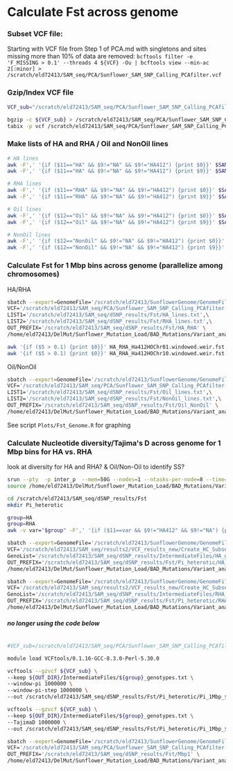 # Calculate Fst across genome

### Subset VCF file:

Starting with VCF file from Step 1 of PCA.md with singletons and sites missing more than 10% of data are removed:
  `bcftools filter -e 'F_MISSING > 0.1' --threads 4 ${VCF} -Ou | bcftools view --min-ac 2[:minor] > /scratch/eld72413/SAM_seq/PCA/Sunflower_SAM_SNP_Calling_PCAfilter.vcf`

### Gzip/Index VCF file
```bash
VCF_sub="/scratch/eld72413/SAM_seq/PCA/Sunflower_SAM_SNP_Calling_PCAfilter.vcf"

bgzip -c ${VCF_sub} > /scratch/eld72413/SAM_seq/PCA/Sunflower_SAM_SNP_Calling_PCAfilter.vcf.gz
tabix -p vcf /scratch/eld72413/SAM_seq/PCA/Sunflower_SAM_SNP_Calling_PCAfilter.vcf.gz
```

### Make lists of HA and RHA / Oil and NonOil lines
```bash
# HA lines
awk -F',' '{if ($11=="HA" && $9!="NA" && $9!="HA412") {print $0}}' $SAM_INFO | wc -l # 145
awk -F',' '{if ($11=="HA" && $9!="NA" && $9!="HA412") {print $9}}' $SAM_INFO > ${OUT_DIR}/Fst/HA_lines.txt

# RHA lines
awk -F',' '{if ($11=="RHA" && $9!="NA" && $9!="HA412") {print $0}}' $SAM_INFO | wc -l # 112
awk -F',' '{if ($11=="RHA" && $9!="NA" && $9!="HA412") {print $9}}' $SAM_INFO > ${OUT_DIR}/Fst/RHA_lines.txt

# Oil lines
awk -F',' '{if ($12=="Oil" && $9!="NA" && $9!="HA412") {print $0}}' $SAM_INFO | wc -l #193
awk -F',' '{if ($12=="Oil" && $9!="NA" && $9!="HA412") {print $9}}' $SAM_INFO > ${OUT_DIR}/Fst/Oil_lines.txt

# NonOil lines
awk -F',' '{if ($12=="NonOil" && $9!="NA" && $9!="HA412") {print $0}}' $SAM_INFO | wc -l #95
awk -F',' '{if ($12=="NonOil" && $9!="NA" && $9!="HA412") {print $9}}' $SAM_INFO > ${OUT_DIR}/Fst/NonOil_lines.txt
```

### Calculate Fst for 1 Mbp bins across genome (parallelize among chromosomes)

HA/RHA
```bash
sbatch --export=GenomeFile='/scratch/eld72413/SunflowerGenome/GenomeFile.txt',\
VCF='/scratch/eld72413/SAM_seq/PCA/Sunflower_SAM_SNP_Calling_PCAfilter.vcf.gz',\
LIST1='/scratch/eld72413/SAM_seq/dSNP_results/Fst/HA_lines.txt',\
LIST2='/scratch/eld72413/SAM_seq/dSNP_results/Fst/RHA_lines.txt',\
OUT_PREFIX='/scratch/eld72413/SAM_seq/dSNP_results/Fst/HA_RHA' \
/home/eld72413/DelMut/Sunflower_Mutation_Load/BAD_Mutations/Variant_analyses/Scripts/Fst_calc.sh # Submitted batch job 12666566

awk '{if ($5 > 0.1) {print $0}}' HA_RHA_Ha412HOChr01.windowed.weir.fst | wc -l # 3 (out of 161)
awk '{if ($5 > 0.1) {print $0}}' HA_RHA_Ha412HOChr10.windowed.weir.fst | wc -l # 184 (out of 192)
```

Oil/NonOil
```bash
sbatch --export=GenomeFile='/scratch/eld72413/SunflowerGenome/GenomeFile.txt',\
VCF='/scratch/eld72413/SAM_seq/PCA/Sunflower_SAM_SNP_Calling_PCAfilter.vcf.gz',\
LIST1='/scratch/eld72413/SAM_seq/dSNP_results/Fst/Oil_lines.txt',\
LIST2='/scratch/eld72413/SAM_seq/dSNP_results/Fst/NonOil_lines.txt',\
OUT_PREFIX='/scratch/eld72413/SAM_seq/dSNP_results/Fst/Oil_NonOil' \
/home/eld72413/DelMut/Sunflower_Mutation_Load/BAD_Mutations/Variant_analyses/Scripts/Fst_calc.sh # Submitted batch job 12666622
```
See script `Plots/Fst_Genome.R` for graphing

### Calculate Nucleotide diversity/Tajima's D across genome for 1 Mbp bins for HA vs. RHA
look at diversity for HA and RHA? & Oil/Non-Oil to identify SS?

```bash
srun --pty  -p inter_p  --mem=50G --nodes=1 --ntasks-per-node=8 --time=6:00:00 --job-name=qlogin /bin/bash -l
source /home/eld72413/DelMut/Sunflower_Mutation_Load/BAD_Mutations/Variant_analyses/config.sh

cd /scratch/eld72413/SAM_seq/dSNP_results/Fst
mkdir Pi_heterotic

group=HA
group=RHA
awk -v var="$group" -F',' '{if ($11==var && $9!="HA412" && $9!="NA") {print $9}}' $SAM_INFO > ${OUT_DIR}/IntermediateFiles/${group}_genotypes.txt

sbatch --export=GenomeFile='/scratch/eld72413/SunflowerGenome/GenomeFile.txt',\
VCF='/scratch/eld72413/SAM_seq/results2/VCF_results_new/Create_HC_Subset/New2/VarFilter_All/Sunflower_SAM_SNP_Calling_BIALLELIC_norm.vcf.gz',\
GenoList='/scratch/eld72413/SAM_seq/dSNP_results/IntermediateFiles/HA_genotypes.txt',\
OUT_PREFIX='/scratch/eld72413/SAM_seq/dSNP_results/Fst/Pi_heterotic/HA_Mbp1' \
/home/eld72413/DelMut/Sunflower_Mutation_Load/BAD_Mutations/Variant_analyses/Scripts/Pi_TajD_calc.sh # 13838554

sbatch --export=GenomeFile='/scratch/eld72413/SunflowerGenome/GenomeFile.txt',\
VCF='/scratch/eld72413/SAM_seq/results2/VCF_results_new/Create_HC_Subset/New2/VarFilter_All/Sunflower_SAM_SNP_Calling_BIALLELIC_norm.vcf.gz',\
GenoList='/scratch/eld72413/SAM_seq/dSNP_results/IntermediateFiles/RHA_genotypes.txt',\
OUT_PREFIX='/scratch/eld72413/SAM_seq/dSNP_results/Fst/Pi_heterotic/RHA_Mbp1' \
/home/eld72413/DelMut/Sunflower_Mutation_Load/BAD_Mutations/Variant_analyses/Scripts/Pi_TajD_calc.sh #  13838643 (prev 12680201)- resubmitted due to missing data for RHA on chr 17

```





##### no longer using the code below
```bash

#VCF_sub=/scratch/eld72413/SAM_seq/PCA/Sunflower_SAM_SNP_Calling_PCAfilter.vcf.gz actually I don't want to use this

module load VCFtools/0.1.16-GCC-8.3.0-Perl-5.30.0

vcftools --gzvcf ${VCF_sub} \
--keep ${OUT_DIR}/IntermediateFiles/${group}_genotypes.txt \
--window-pi 1000000 \
--window-pi-step 1000000 \
--out /scratch/eld72413/SAM_seq/dSNP_results/Fst/Pi_heterotic/Pi_1Mbp_${group}

vcftools --gzvcf ${VCF_sub} \
--keep ${OUT_DIR}/IntermediateFiles/${group}_genotypes.txt \
--TajimaD 1000000 \
--out /scratch/eld72413/SAM_seq/dSNP_results/Fst/Pi_heterotic/Pi_1Mbp_${group}


```

```bash
sbatch --export=GenomeFile='/scratch/eld72413/SunflowerGenome/GenomeFile.txt',\
VCF='/scratch/eld72413/SAM_seq/PCA/Sunflower_SAM_SNP_Calling_PCAfilter.vcf.gz',\
OUT_PREFIX='/scratch/eld72413/SAM_seq/dSNP_results/Fst/Mbp1' \
/home/eld72413/DelMut/Sunflower_Mutation_Load/BAD_Mutations/Variant_analyses/Scripts/Pi_TajD_calc.sh # Submitted batch job 12669005, 12669096
```

